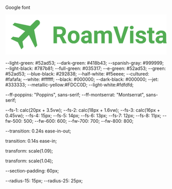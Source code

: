 
<!-- Html import links -->

Google font

<!-- html -->
<link rel="preconnect" href="https://fonts.googleapis.com">
<link rel="preconnect" href="https://fonts.gstatic.com" crossorigin>
<link
  href="https://fonts.googleapis.com/css2?family=Montserrat:wght@500;600;700;800&family=Poppins:wght@400;500;600;700&display=swap"
  rel="stylesheet">

<!-- Logo use in RoamVista-->

<img src="./images/logo.png" alt="Logo-RoamVista">

<!-- Ionicon -->

<!-- html -->
<script type="module" src="https://unpkg.com/ionicons@5.5.2/dist/ionicons/ionicons.esm.js"></script>
<script nomodule src="https://unpkg.com/ionicons@5.5.2/dist/ionicons/ionicons.js"></script>

<!-- Colors -->
<!-- css -->
--light-green: #52ad53;
  --dark-green: #418b43;
  --spanish-gray: #999999;
  --light-black: #787b81;
  --full-green: #035317;
  --e-green: #52ad53;
  --green: #52ad53;
  --blue-black: #292838;
  --half-white: #f5eeee;
  --cultured: #fafafa;
  --white: #ffffff;
  --black: #000000;
  --dark-black: #000000;
  --jet: #333333;
  --metallic-yellow:#FDCC0D;
  --light-white:#fdfdfd;


<!-- Typography -->

<!-- css -->
--ff-poppins: "Poppins", sans-serif;
--ff-montserrat: "Montserrat", sans-serif;

--fs-1: calc(20px + 3.5vw);
--fs-2: calc(18px + 1.6vw);
--fs-3: calc(16px + 0.45vw);
--fs-4: 15px;
--fs-5: 14px;
--fs-6: 13px;
--fs-7: 12px;
--fs-8: 11px;
--fw-500: 500;
--fw-600: 600;
--fw-700: 700;
--fw-800: 800;


<!-- Transition -->

<!-- css -->
--transition: 0.24s ease-in-out;

<!-- .navbar.active -->

 transition: 0.14s ease-in;

 <!-- popular-card:hover -->

 transform: scale(1.09);

 <!-- btn-primary:is(:hover, :focus) -->
transform: scale(1.04);


<!-- Spacing -->

<!-- css -->
--section-padding: 60px;

<!-- Border radius -->

<!-- css -->
--radius-15: 15px;
--radius-25: 25px;
